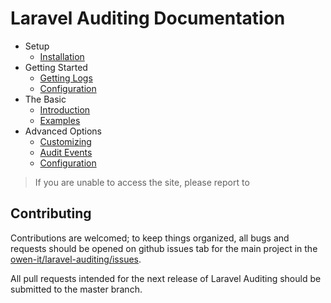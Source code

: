 
# Laravel Auditing Documentation

- Setup
    - [Installation](installation.md)
- Getting Started
    - [Getting Logs](getting-logs.md)
    - [Configuration](configuration.md)
- The Basic
    - [Introduction](introduction.md)
    - [Examples](examples.md)
- Advanced Options
    - [Customizing](customizing.md)
    - [Audit Events](events.md)
    - [Configuration](configuration.md)


> If you are unable to access the site, please report to

## Contributing

Contributions are welcomed; to keep things organized, all bugs and requests should be opened on github issues tab for the main project in the [owen-it/laravel-auditing/issues](https://github.com/owen-it/laravel-auditing/issues).

All pull requests intended for the next release of Laravel Auditing should be submitted to the master branch.
